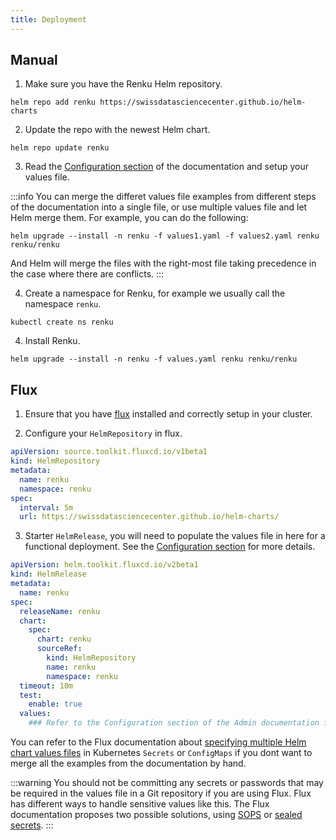 ```yaml
---
title: Deployment
---
```


## Manual

1. Make sure you have the Renku Helm repository.

```
helm repo add renku https://swissdatasciencecenter.github.io/helm-charts
```

2. Update the repo with the newest Helm chart.

```
helm repo update renku
```

3. Read the [Configuration section](02-configuration.md) of the documentation and setup your values file.

:::info
You can merge the differet values file examples from different steps of the documentation
into a single file, or use multiple values file and let Helm merge them. 
For example, you can do the following:
```
helm upgrade --install -n renku -f values1.yaml -f values2.yaml renku renku/renku
```
And Helm will merge the files with the right-most file taking precedence in the case where
there are conflicts.
:::

4. Create a namespace for Renku, for example we usually call the namespace `renku`.

```
kubectl create ns renku
```

4. Install Renku.

```
helm upgrade --install -n renku -f values.yaml renku renku/renku
```

## Flux

1. Ensure that you have [flux](https://fluxcd.io/) installed and correctly setup in your cluster.

2. Configure your `HelmRepository` in flux.

```yaml
apiVersion: source.toolkit.fluxcd.io/v1beta1
kind: HelmRepository
metadata:
  name: renku
  namespace: renku
spec:
  interval: 5m
  url: https://swissdatasciencecenter.github.io/helm-charts/
```

3. Starter `HelmRelease`, you will need to populate the values file in here for
a functional deployment. See the [Configuration section](02-configuration.md) for more details.


```yaml
apiVersion: helm.toolkit.fluxcd.io/v2beta1
kind: HelmRelease
metadata:
  name: renku
spec:
  releaseName: renku
  chart:
    spec:
      chart: renku
      sourceRef:
        kind: HelmRepository
        name: renku
        namespace: renku
  timeout: 10m
  test:
    enable: true
  values:
    ### Refer to the Configuration section of the Admin documentation for the values file.
```

You can refer to the Flux documentation about 
[specifying multiple Helm chart values files](https://fluxcd.io/flux/components/helm/helmreleases/#values)
in Kubernetes `Secrets` or `ConfigMaps` if you dont want to merge all the examples from the documentation by hand.

:::warning
You should not be committing any secrets or passwords that may be required in the values file
in a Git repository if you are using Flux. Flux has different ways to handle sensitive values 
like this. The Flux documentation proposes two possible solutions, using 
[SOPS](https://fluxcd.io/flux/guides/mozilla-sops/) or [sealed secrets](https://fluxcd.io/flux/guides/sealed-secrets/).
:::
